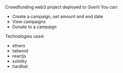 Crowdfunding web3 project deployed to Goerli
You can:
- Create a campaign, set amount and end date
- View campaigns
- Donate to a campaign

Technologies used:
- ethers
- tailwind
- reactjs
- solidity
- hardhat
